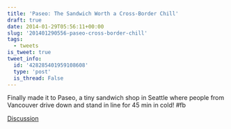 ```yaml
---
title: 'Paseo: The Sandwich Worth a Cross-Border Chill'
draft: true
date: 2014-01-29T05:56:11+00:00
slug: '201401290556-paseo-cross-border-chill'
tags:
  - tweets
is_tweet: true
tweet_info:
  id: '428285401959108608'
  type: 'post'
  is_thread: False
---
```




Finally made it to Paseo, a tiny sandwich shop in Seattle where people from Vancouver drive down and stand in line for 45 min in cold! #fb

[Discussion](https://x.com/sytelus/status/428285401959108608)
